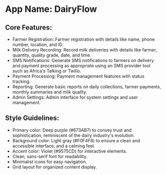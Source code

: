 # **App Name**: DairyFlow

## Core Features:

- Farmer Registration: Farmer registration with details like name, phone number, location, and ID.
- Milk Delivery Recording: Record milk deliveries with details like farmer, quantity, quality grade, date, and time.
- SMS Notifications: Generate SMS notifications to farmers on delivery and payment processing as appropriate using an SMS provider tool such as Africa's Talking or Twilio.
- Payment Processing: Payment management features with status tracking.
- Reporting: Generate basic reports on daily collections, farmer payments, monthly summaries and milk quality.
- Admin Settings: Admin interface for system settings and user management.

## Style Guidelines:

- Primary color: Deep purple (#673AB7) to convey trust and sophistication, reminiscent of the dairy industry's evolution.
- Background color: Light gray (#F0F4F8) to ensure a clean and accessible interface, and a calming feel.
- Accent color: Violet (#9575CD) for interactive elements.
- Clean, sans-serif font for readability.
- Minimalist icons for easy navigation.
- Grid layout for organized content display.